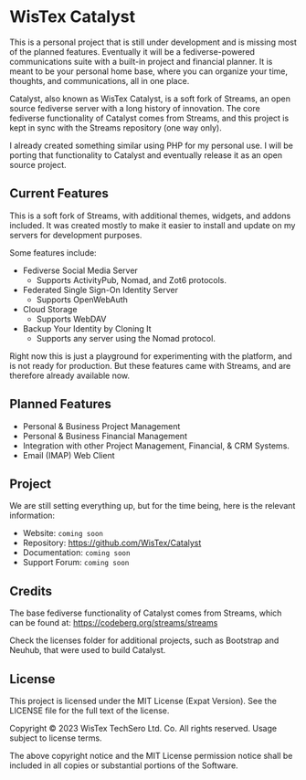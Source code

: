 # WisTex Catalyst

This is a personal project that is still under development and is missing most of the planned features. Eventually it will be a fediverse-powered communications suite with a built-in project and financial planner. It is meant to be your personal home base, where you can organize your time, thoughts, and communications, all in one place. 

Catalyst, also known as WisTex Catalyst, is a soft fork of Streams, an open source fediverse server with a long history of innovation. The core fediverse functionality of Catalyst comes from Streams, and this project is kept in sync with the Streams repository (one way only).

I already created something similar using PHP for my personal use. I will be porting that functionality to Catalyst and eventually release it as an open source project.

## Current Features

This is a soft fork of Streams, with additional themes, widgets, and addons included. It was created mostly to make it easier to install and update on my servers for development purposes.

Some features include:

* Fediverse Social Media Server
  * Supports ActivityPub, Nomad, and Zot6 protocols.
* Federated Single Sign-On Identity Server
  * Supports OpenWebAuth
* Cloud Storage
  * Supports WebDAV
* Backup Your Identity by Cloning It
  * Supports any server using the Nomad protocol.

Right now this is just a playground for experimenting with the platform, and is not ready for production. But these features came with Streams, and are therefore already available now.

## Planned Features

* Personal & Business Project Management
* Personal & Business Financial Management
* Integration with other Project Management, Financial, & CRM Systems.
* Email (IMAP) Web Client

## Project

We are still setting everything up, but for the time being, here is the relevant information:

* Website: `coming soon`
* Repository: https://github.com/WisTex/Catalyst
* Documentation: `coming soon`
* Support Forum: `coming soon`

## Credits

The base fediverse functionality of Catalyst comes from Streams, which can be found at: https://codeberg.org/streams/streams

Check the licenses folder for additional projects, such as Bootstrap and Neuhub, that were used to build Catalyst.

## License

This project is licensed under the MIT License (Expat Version). See the LICENSE file for the full text of the license.

Copyright © 2023 WisTex TechSero Ltd. Co. All rights reserved. Usage subject to license terms.

The above copyright notice and the MIT License permission notice shall be included in all copies or substantial portions of the Software.
